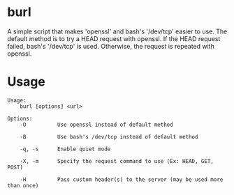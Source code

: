 # burl

A simple script that makes 'openssl' and bash's '/dev/tcp' easier to use.
The default method is to try a HEAD request with openssl.  If the HEAD 
request failed, bash's '/dev/tcp' is used.  Otherwise, the request is repeated
with openssl.

# Usage

```
Usage:
    burl [options] <url>
    
Options:
    -O          Use openssl instead of default method

    -B          Use bash's /dev/tcp instead of default method

    -q, -s      Enable quiet mode
    
    -X, -m      Specify the request command to use (Ex: HEAD, GET, POST)
    
    -H          Pass custom header(s) to the server (may be used more than once)
```
